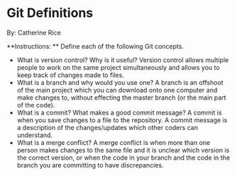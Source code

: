 # Git Definitions
By: Catherine Rice

**Instructions: ** Define each of the following Git concepts.

* What is version control?  Why is it useful?
Version control allows multiple people to work on the same project simultaneously and allows you to keep track of changes made to files.
* What is a branch and why would you use one?
A branch is an offshoot of the main project which you can download onto one computer and make changes to, without effecting the master branch (or the main part of the code).
* What is a commit? What makes a good commit message?
A commit is when you save changes to a file to the repository. A commit message is a description of the changes/updates which other coders can understand.
* What is a merge conflict?
A merge conflict is when more than one person makes changes to the same file and it is unclear which version is the correct version, or when the code in your branch and the code in the branch you are committing to have discrepancies.